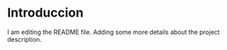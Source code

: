 # Introduccion
I am editing the README file. Adding some more details about the project description.
